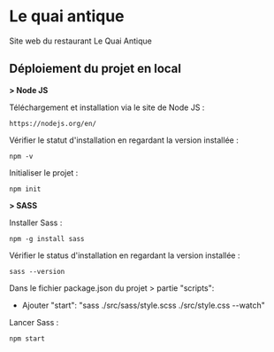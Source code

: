 # Le quai antique

Site web du restaurant Le Quai Antique

## Déploiement du projet en local

**> Node JS**

Téléchargement et installation via le site de Node JS :

```
https://nodejs.org/en/
```

Vérifier le statut d'installation en regardant la version installée :

```
npm -v
```

Initialiser le projet :

```
npm init
```

**> SASS**

Installer Sass :

```
npm -g install sass
```

Vérifier le status d'installation en regardant la version installée :

```
sass --version
```

Dans le fichier package.json du projet > partie "scripts":

- Ajouter "start": "sass ./src/sass/style.scss ./src/style.css --watch"

Lancer Sass :

```
npm start
```
